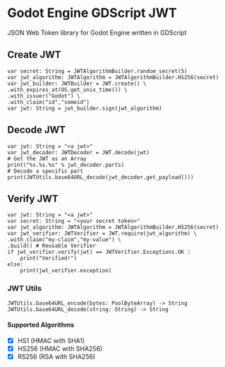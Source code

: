 # Godot Engine GDScript JWT  
JSON Web Token library for Godot Engine written in GDScript 

## Create JWT
```gdscript
var secret: String = JWTAlgorithmBuilder.random_secret(5)
var jwt_algorithm: JWTAlgorithm = JWTAlgorithmBuilder.HS256(secret)
var jwt_builder: JWTBuilder = JWT.create() \
.with_expires_at(OS.get_unix_time()) \
.with_issuer("Godot") \
.with_claim("id","someid")
var jwt: String = jwt_builder.sign(jwt_algorithm)
```

## Decode JWT
```gdscript
var jwt: String = "<a jwt>"
var jwt_decoder: JWTDecoder = JWT.decode(jwt)
# Get the JWT as an Array
print("%s.%s.%s" % jwt_decoder.parts)
# Decode a specific part
print(JWTUtils.base64URL_decode(jwt_decoder.get_payload()))
```

## Verify JWT
```gdscript
var jwt: String = "<a jwt>"
var secret: String = "<your secret token>"
var jwt_algorithm: JWTAlgorithm = JWTAlgorithmBuilder.HS256(secret)
var jwt_verifier: JWTVerifier = JWT.require(jwt_algorithm) \
.with_claim("my-claim","my-value") \
.build() # Reusable Verifier
if jwt_verifier.verify(jwt) == JWTVerifier.Exceptions.OK :
	print("Verified!")
else:
	print(jwt_verifier.exception)
```

### JWT Utils
```gdscript
JWTUtils.base64URL_encode(bytes: PoolByteArray) -> String
JWTUtils.base64URL_decode(string: String) -> String
```

#### Supported Algorithms
- [x] HS1 (HMAC with SHA1)
- [x] HS256 (HMAC with SHA256)
- [x] RS256 (RSA with SHA256)